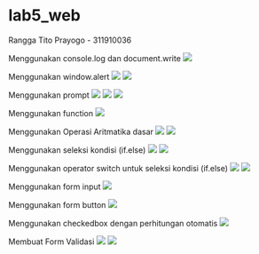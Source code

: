 # lab5_web
<p>Rangga Tito Prayogo - 311910036</p>

Menggunakan console.log dan document.write
<img src="https://user-images.githubusercontent.com/46300525/115853858-d227da00-a453-11eb-9af3-3adc5a5d5876.png">

Menggunakan window.alert
<img src="https://user-images.githubusercontent.com/46300525/115854048-0c917700-a454-11eb-876f-ef875c342905.png">
<img src="https://user-images.githubusercontent.com/46300525/115854359-5b3f1100-a454-11eb-83ab-6fde5066a15b.png">

Menggunakan prompt
<img src="https://user-images.githubusercontent.com/46300525/115854692-b2dd7c80-a454-11eb-812a-7404bcbf8942.png">
<img src="https://user-images.githubusercontent.com/46300525/115854761-c4268900-a454-11eb-974c-f89530f470eb.png">
<img src="https://user-images.githubusercontent.com/46300525/115854789-cab50080-a454-11eb-8116-40d290d2f026.png">

Menggunakan function
<img src="https://user-images.githubusercontent.com/46300525/115855318-50d14700-a455-11eb-8096-94a51710e96c.png">

Menggunakan Operasi Aritmatika dasar
<img src="https://user-images.githubusercontent.com/46300525/115857059-70696f00-a457-11eb-8baa-20a83ab1b7e4.png">
<img src="https://user-images.githubusercontent.com/46300525/115857087-76f7e680-a457-11eb-866a-66bf1923b50f.png">

Menggunakan seleksi kondisi (if.else)
<img src="https://user-images.githubusercontent.com/46300525/115857570-0b624900-a458-11eb-81be-3751c662454a.png">
<img src="https://user-images.githubusercontent.com/46300525/115857599-12895700-a458-11eb-8c2e-b4cc5de0d5e2.png">

Menggunakan operator switch untuk seleksi kondisi (if.else)
<img src="https://user-images.githubusercontent.com/46300525/115858768-909a2d80-a459-11eb-8e6d-34712e7837cc.png">
<img src="https://user-images.githubusercontent.com/46300525/115858650-6cd6e780-a459-11eb-952e-0563ba08696c.png">

Menggunakan form input
<img src="https://user-images.githubusercontent.com/46300525/115883101-9bfc5180-a477-11eb-9cb7-e140a99f4390.png">

Menggunakan form button
<img src="https://user-images.githubusercontent.com/46300525/115884442-1d081880-a479-11eb-8b25-1962b494dcca.png">

Menggunakan checkedbox dengan perhitungan otomatis
<img src="https://user-images.githubusercontent.com/46300525/115886762-71ac9300-a47b-11eb-8b0c-3e004f426163.png">

Membuat Form Validasi
<img src="https://user-images.githubusercontent.com/46300525/115891940-df0ef280-a480-11eb-923e-b92485eda7f4.png">
<img src="https://user-images.githubusercontent.com/46300525/115891988-ecc47800-a480-11eb-99b5-b36c939e3c07.png">

